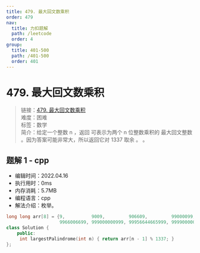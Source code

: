 ```yaml
---
title: 479. 最大回文数乘积
order: 479
nav:
  title: 力扣题解
  path: /leetcode
  order: 4
group:
  title: 401-500
  path: /401-500
  order: 401
---
```


# 479. 最大回文数乘积
    
> 链接：[479. 最大回文数乘积](https://leetcode-cn.com/problems/largest-palindrome-product/)  
> 难度：困难  
> 标签：数学  
> 简介：给定一个整数 n ，返回 可表示为两个 n 位整数乘积的 最大回文整数 。因为答案可能非常大，所以返回它对 1337 取余 。  。
      
## 题解 1 - cpp
- 编辑时间：2022.04.16
- 执行用时：0ms
- 内存消耗：5.7MB
- 编程语言：cpp
- 解法介绍：枚举。
```cpp
long long arr[8] = {9,          9009,         906609,         99000099,
                    9966006699, 999000000999, 99956644665999, 9999000000009999};
class Solution {
    public:
     int largestPalindrome(int n) { return arr[n - 1] % 1337; }
};
```

      